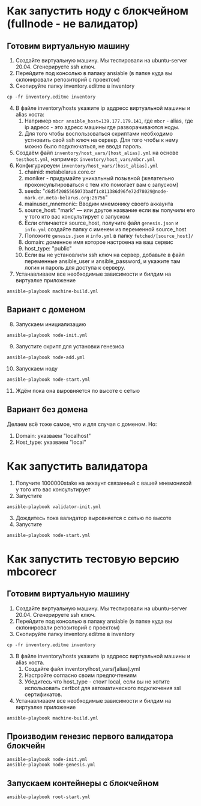 # Как запустить ноду с блокчейном (fullnode - не валидатор)
## Готовим виртуальную машину
1. Создайте виртуальную машину. Мы тестировали на ubuntu-server 20.04. Сгенерируете ssh ключ.
2. Перейдите под консолью в папаку ansiable (в папке куда вы склонировали репозиторий с проектом)
3. Скопируйте папку inventory.editme в inventory
```
cp -fr inventory.editme inventory
```
4. В файле inventory/hosts укажите ip аддресс виртуальной машины и alias хоста:
   1. Например `mbcr ansible_host=139.177.179.141`, где `mbcr` - alias, где ip адресс - это адресс машины где разворачиваются ноды.
   2. Для того чтобы воспользоваться скриптами необходимо устновить свой ssh ключ на сервер. Для того чтобы к нему можно было подключаться, не вводя пароль.
5. Создаём файл `inventory/host_vars/[host_alias].yml` на основе `testhost.yml`, например: `inventory/host_vars/mbcr.yml`
6. Конфигуриреуем `inventory/host_vars/[host_alias].yml`
   1. chainid: metabelarus.core.cr
   2. moniker - придумайте уникальный позывной (желательно проконсультироваться с тем кто помогает вам с запуском) 
   3. seeds: "`d6d5f2085565073badf1c811386d96fe72d78029@node-mark.cr.meta-belarus.org:26756`"
   4. mainuser_mnemonic: Вводим мнемонику своего аккаунта
   5.  source_host: "mark" — или другое название если вы получили его у того кто вас консультирует с запуском
      1. Если отличается source_host, получите файл `genesis.json` и `info.yml` создайте папку с именем из переменной source_host 
      2. Положите `genesis.json` и `info.yml` в папку `fetched/[source_host]/`
   6. domain: доменное имя которое настроена на ваш сервис
   7. host_type: "public"
   8. Если вы не установлили ssh ключ на сервер, добавьте в файл переменные ansible_user и ansible_password, и укажите там логин и пароль для доступа к серверу.
7. Устанавливаем все необходимые зависимости и билдим на виртуалке приложение
```
ansible-playbook machine-build.yml
```
## Вариант с доменом
8. Запускаем инициализацию
```
ansible-playbook node-init.yml
```
9. Запустите скрипт для установки генезиса
```
ansible-playbook node-add.yml
```
10. Запускаем ноду
```
ansible-playbook node-start.yml
```
11. Ждём пока она выровняется по высоте с сетью
## Вариант без домена
Делаем всё тоже самое, что и для случая с доменом. Но:
1. Domain: указваем "localhost"
2. Host_type: указваем "local"

# Как запустить валидатора
1. Получите 1000000stake на аккаунт связанный с вашей мнемоникой у того кто вас консультирует
2. Запустите
```
ansible-playbook validator-init.yml
```
3. Дождитесь пока валидатор выровняется с сетью по высоте
4. Запустите
```
ansible-playbook node-start.yml
```

# Как запустить тестовую версию mbcorecr

## Готовим виртуальную машину
1. Создайте виртуальную машину. Мы тестировали на ubuntu-server 20.04. Сгенерируете ssh ключ.
2. Перейдите под консолью в папаку ansiable (в папке куда вы склонировали репозиторий с проектом)
3. Скопируйте папку inventory.editme в inventory
```
cp -fr inventory.editme inventory
```
3. В файле inventory/hosts укажите ip аддресс виртуальной машины и alias хоста.
   1. Создайте файл inventory/host_vars/[alias].yml
   2. Настройте согласно своим предпочтениям
   3. Убедитесь что host_type - стоит local, если вы не хотите использовать certbot для автоматического подключения ssl сертификатов.
4. Устанавливаем все необходимые зависимости и билдим на виртуалке приложение
```
ansible-playbook machine-build.yml
```
## Производим генезис первого валидатора блокчейн
```
ansible-playbook node-init.yml
ansible-playbook node-genesis.yml
```
## Запускаем контейнеры с блокчейном
```
ansible-playbook root-start.yml
```